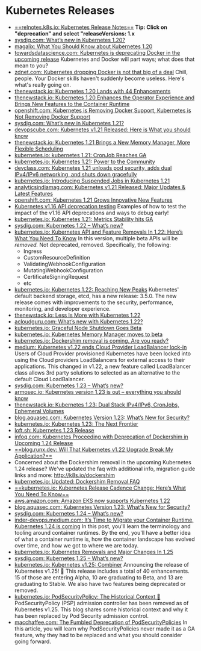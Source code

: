 # Kubernetes Releases
* [==relnotes.k8s.io: Kubernetes Release Notes==](https://relnotes.k8s.io) **Tip: Click on "deprecation" and select "releaseVersions: 1.x**
* [sysdig.com: What’s new in Kubernetes 1.20?](https://sysdig.com/blog/whats-new-kubernetes-1-20/)
* [magalix: What You Should Know about Kubernetes 1.20](https://www.magalix.com/blog/what-you-should-know-about-kubernetes-1.20)
* [towardsdatascience.com: Kubernetes is deprecating Docker in the upcoming release](https://towardsdatascience.com/kubernetes-is-deprecating-docker-in-the-upcoming-release-2a03d607934a) Kubernetes and Docker will part ways; what does that mean to you?
* [zdnet.com: Kubernetes dropping Docker is not that big of a deal](https://www.zdnet.com/article/kubernetes-dropping-docker-is-not-that-big-of-a-deal/) Chill, people. Your Docker skills haven't suddenly become useless. Here's what's really going on.
* [thenewstack.io: Kubernetes 1.20 Lands with 44 Enhancements](https://thenewstack.io/kubernetes-1-20-lands-with-44-enhancements/)
* [thenewstack.io: Kubernetes 1.20 Enhances the Operator Experience and Brings New Features to the Container Runtime](https://thenewstack.io/kubernetes-1-20-enhances-the-operator-experience-and-brings-new-features-to-the-container-runtime/)
* [openshift.com: Kubernetes is Removing Docker Support, Kubernetes is Not Removing Docker Support](https://www.openshift.com/blog/kubernetes-is-removing-docker-support-kubernetes-is-not-removing-docker-support)
* [sysdig.com: What’s new in Kubernetes 1.21?](https://sysdig.com/blog/whats-new-kubernetes-1-21/)
* [devopscube.com: Kubernetes v1.21 Released: Here is What you should know](https://devopscube.com/kubernetes-v1-21-released/)
* [thenewstack.io: Kubernetes 1.21 Brings a New Memory Manager, More Flexible Scheduling](https://thenewstack.io/kubernetes-1-21-brings-a-new-memory-manager-more-flexible-scheduling/)
* [kubernetes.io: kubernetes 1.21: CronJob Reaches GA](https://kubernetes.io/blog/2021/04/09/kubernetes-release-1.21-cronjob-ga/)
* [kubernetes.io: Kubernetes 1.21: Power to the Community](https://kubernetes.io/blog/2021/04/08/kubernetes-1-21-release-announcement/)
* [devclass.com: Kubernetes 1.21 unloads pod security, adds dual IPv4/IPv6 networking, and shuts down gracefully](https://devclass.com/2021/04/09/kubernetes-1-21-unloads-pod-security-adds-dual-ipv4-ipv6-networking-and-shuts-down-gracefully/)
* [kubernetes.io: Introducing Suspended Jobs in Kubernetes 1.21](https://kubernetes.io/blog/2021/04/12/introducing-suspended-jobs/)
* [analyticsindiamag.com: Kubernetes v1.21 Released: Major Updates & Latest Features](https://analyticsindiamag.com/kubernetes-v1-21-released-major-updates-latest-features/)
* [openshift.com: Kubernetes 1.21 Grows Innovative New Features](https://www.openshift.com/blog/kubernetes-1.21-grows-innovative-new-features)
* [Kubernetes v1.16 API deprecation testing](https://gist.github.com/jimangel/0014770713cdca8b363816930ef2520f) Examples of how to test the impact of the v1.16 API deprecations and ways to debug early!
* [kubernetes.io: Kubernetes 1.21: Metrics Stability hits GA](https://kubernetes.io/blog/2021/04/23/kubernetes-release-1.21-metrics-stability-ga/)
* [sysdig.com: Kubernetes 1.22 – What’s new?](https://sysdig.com/blog/kubernetes-1-22-whats-new/)
* [kubernetes.io: Kubernetes API and Feature Removals In 1.22: Here’s What You Need To Know](https://kubernetes.io/blog/2021/07/14/upcoming-changes-in-kubernetes-1-22/) In this version, multiple beta APIs will be *removed.* Not deprecated, removed. Specifically, the following:
    - Ingress
    - CustomResourceDefinition
    - ValidatingWebhookConfiguration
    - MutatingWebhookConfiguration
    - CertificateSigningRequest
    - etc
* [kubernetes.io: Kubernetes 1.22: Reaching New Peaks](https://kubernetes.io/blog/2021/08/04/kubernetes-1-22-release-announcement/) Kubernetes' default backend storage, etcd, has a new release: 3.5.0. The new release comes with improvements to the security, performance, monitoring, and developer experience.
* [thenewstack.io: Less Is More with Kubernetes 1.22](https://thenewstack.io/less-is-more-with-kubernetes-1-22/)
* [acloudguru.com: What’s new with Kubernetes 1.22?](https://acloudguru.com/blog/engineering/whats-new-with-kubernetes-1-22)
* [kubernetes.io: Graceful Node Shutdown Goes Beta](https://kubernetes.io/blog/2021/04/21/graceful-node-shutdown-beta/)
* [kubernetes.io: Kubernetes Memory Manager moves to beta](https://kubernetes.io/blog/2021/08/11/kubernetes-1-22-feature-memory-manager-moves-to-beta/)
* [kubernetes.io: Dockershim removal is coming. Are you ready?](https://kubernetes.io/blog/2021/11/12/are-you-ready-for-dockershim-removal) 
* [medium: Kubernetes v1.22 ends Cloud Provider LoadBalancer lock-in](https://medium.com/thermokline/kubernetes-v1-22-ends-cloud-provider-loadbalancer-lock-in-80ed7907695e) Users of Cloud Provider provisioned Kubernetes have been locked into using the Cloud providers LoadBalancers for external access to their applications. This changed in v1.22, a new feature called LoadBalancer class allows 3rd party solutions to selected as an alternative to the default Cloud LoadBalancer.
* [sysdig.com: Kubernetes 1.23 – What’s new?](https://sysdig.com/blog/kubernetes-1-23-whats-new/)
* [armosec.io: Kubernetes version 1.23 is out – everything you should know](https://www.armosec.io/blog/kubernetes-version-1-23-is-out-everything-you-should-know)
* [thenewstack.io: Kubernetes 1.23: Dual Stack IPv4/IPv6, CronJobs, Ephemeral Volumes](https://thenewstack.io/kubernetes-1-23-dual-stack-ipv4-ipv6-cronjobs-ephemeral-volumes/)
* [blog.aquasec.com: Kubernetes Version 1.23: What’s New for Security?](https://blog.aquasec.com/kubernetes-version-1.23-security-features)
* [kubernetes.io: Kubernetes 1.23: The Next Frontier](https://kubernetes.io/blog/2021/12/07/kubernetes-1-23-release-announcement/)
* [loft.sh: Kubernetes 1.23 Release](https://loft.sh/blog/kubernetes-1.23-release/)
* [infoq.com: Kubernetes Proceeding with Deprecation of Dockershim in Upcoming 1.24 Release](https://www.infoq.com/news/2022/01/kubernetes-dockershim-removal/)
* [==blog.runx.dev: Will That Kubernetes v1.22 Upgrade Break My Application?==](https://blog.runx.dev/will-that-kubernetes-v1-22-upgrade-break-my-application-cc339dc2e2c7)
* Concerned about the Dockershim removal in the upcoming Kubernetes 1.24 release? We've updated the faq with additional info, migration guide links and more: http://k8s.io/dockershim
* [kubernetes.io: Updated: Dockershim Removal FAQ](https://kubernetes.io/blog/2022/02/17/dockershim-faq/)
* [==kubernetes.io: Kubernetes Release Cadence Change: Here’s What You Need To Know==](https://kubernetes.io/blog/2021/07/20/new-kubernetes-release-cadence/)
* [aws.amazon.com: Amazon EKS now supports Kubernetes 1.22](https://aws.amazon.com/blogs/containers/amazon-eks-now-supports-kubernetes-1-22/)
* [blog.aquasec.com: Kubernetes Version 1.23: What's New for Security? ](https://blog.aquasec.com/kubernetes-version-1.23-security-features)
* [sysdig.com: Kubernetes 1.24 – What’s new?](https://sysdig.com/blog/kubernetes-1-24-whats-new/)
* [inder-devops.medium.com: It’s Time to Migrate your Container Runtime, Kubernetes 1.24 is coming](https://inder-devops.medium.com/its-time-to-migrate-your-container-runtime-kubernetes-1-24-is-coming-f0c0b6b9bb90) In this post, you'll learn the terminology and tooling around container runtimes. By the end, you'll have a better idea of what a container runtime is, how the container landscape has evolved over time, and how we got to where we are today.
* [kubernetes.io: Kubernetes Removals and Major Changes In 1.25](https://kubernetes.io/blog/2022/08/04/upcoming-changes-in-kubernetes-1-25/)
* [sysdig.com: Kubernetes 1.25 – What’s new?](https://sysdig.com/blog/kubernetes-1-25-whats-new/)
* [kubernetes.io: Kubernetes v1.25: Combiner](https://kubernetes.io/blog/2022/08/23/kubernetes-v1-25-release/) Announcing the release of Kubernetes v1.25! 🚀 This release includes a total of 40 enhancements. 15 of those are entering Alpha, 10 are graduating to Beta, and 13 are graduating to Stable. We also have two features being deprecated or removed.
* [kubernetes.io: PodSecurityPolicy: The Historical Context 🌟](https://kubernetes.io/blog/2022/08/23/podsecuritypolicy-the-historical-context/) PodSecurityPolicy (PSP) admission controller has been removed as of Kubernetes v1.25. This blog shares some historical context and why it has been replaced by Pod Security admission control. 
* [macchaffee.com: The Fumbled Deprecation of PodSecurityPolicies](https://www.macchaffee.com/blog/2022/psp-deprecation/) In this article, you will learn why PodSecurityPolicies never made it as a GA feature, why they had to be replaced and what you should consider going forward.